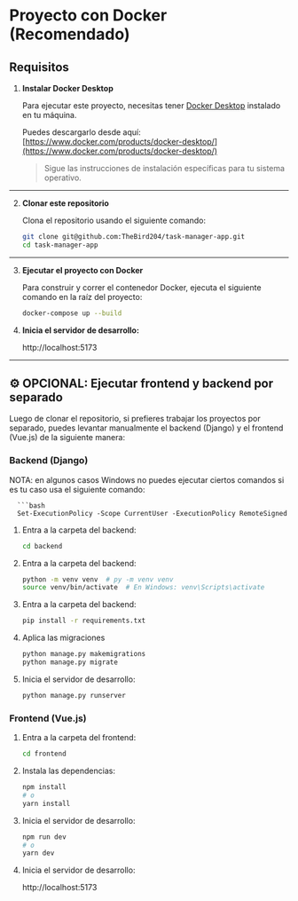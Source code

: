 # Proyecto con Docker (Recomendado)

## Requisitos

1. **Instalar Docker Desktop**

   Para ejecutar este proyecto, necesitas tener [Docker Desktop](https://www.docker.com/products/docker-desktop/) instalado en tu máquina.

   Puedes descargarlo desde aquí: [https://www.docker.com/products/docker-desktop/](https://www.docker.com/products/docker-desktop/)

   > Sigue las instrucciones de instalación específicas para tu sistema operativo.

---

2. **Clonar este repositorio**

   Clona el repositorio usando el siguiente comando:

   ```bash
   git clone git@github.com:TheBird204/task-manager-app.git
   cd task-manager-app

---

3. **Ejecutar el proyecto con Docker**

   Para construir y correr el contenedor Docker, ejecuta el siguiente comando en la raíz del proyecto:

   ```bash
   docker-compose up --build

4. **Inicia el servidor de desarrollo:**

   http://localhost:5173

---
## ⚙️ OPCIONAL: Ejecutar frontend y backend por separado

Luego de clonar el repositorio, si prefieres trabajar los proyectos por separado, puedes levantar manualmente el backend (Django) y el frontend (Vue.js) de la siguiente manera:

### Backend (Django)

NOTA: en algunos casos Windows no puedes ejecutar ciertos comandos si es tu caso usa el siguiente comando:

      
      ```bash
      Set-ExecutionPolicy -Scope CurrentUser -ExecutionPolicy RemoteSigned

1. Entra a la carpeta del backend:

   ```bash
   cd backend

2. Entra a la carpeta del backend:

   ```bash
   python -m venv venv  # py -m venv venv
   source venv/bin/activate  # En Windows: venv\Scripts\activate

3. Entra a la carpeta del backend:

   ```bash
   pip install -r requirements.txt

4. Aplica las migraciones

   ```bash
   python manage.py makemigrations
   python manage.py migrate

5. Inicia el servidor de desarrollo:

   ```bash
   python manage.py runserver

### Frontend (Vue.js)

1. Entra a la carpeta del frontend:

   ```bash
   cd frontend

2. Instala las dependencias:

   ```bash
   npm install
   # o
   yarn install

3. Inicia el servidor de desarrollo:

   ```bash
   npm run dev
   # o
   yarn dev 

4. Inicia el servidor de desarrollo:

   http://localhost:5173
